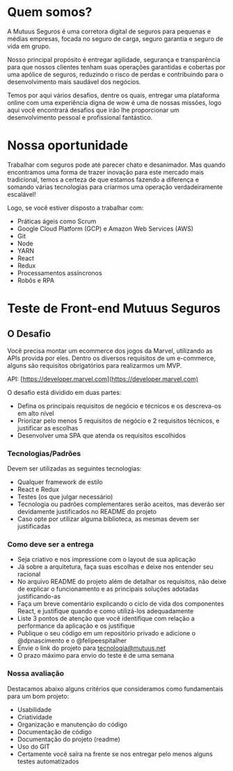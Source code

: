 # Quem somos?
A Mutuus Seguros é uma corretora digital de seguros para pequenas e médias empresas, focada no seguro de carga, seguro garantia e seguro de vida em grupo.

Nosso principal propósito é entregar agilidade, segurança e transparência para que nossos clientes tenham suas operações garantidas e cobertas por uma apólice de seguros, reduzindo o risco de perdas e contribuindo para o desenvolvimento mais saudável dos negócios.

Temos por aqui vários desafios, dentre os quais, entregar uma plataforma online com uma experiência digna de wow é uma de nossas missões, logo aqui você encontrará desafios que irão lhe proporcionar um desenvolvimento pessoal e profissional fantástico.

# Nossa oportunidade

Trabalhar com seguros pode até parecer chato e desanimador. Mas quando encontramos uma forma de trazer inovação para este mercado mais tradicional, temos a certeza de que estamos fazendo a diferença e somando várias tecnologias para criarmos uma operação verdadeiramente escalável! 

Logo, se você estiver disposto a trabalhar com:

* Práticas ágeis como Scrum
* Google Cloud Platform (GCP) e Amazon Web Services (AWS)
* Git
* Node
* YARN
* React
* Redux
* Processamentos assíncronos
* Robôs e RPA

# Teste de Front-end Mutuus Seguros

## O Desafio

Você precisa montar um ecommerce dos jogos da Marvel, utilizando as APIs provida por eles. Dentro os diversos requisitos de um e-commerce, alguns são requisitos obrigatórios para realizarmos um MVP.

API: [https://developer.marvel.com](https://developer.marvel.com)

O desafio está dividido em duas partes:

- Defina os principais requisitos de negócio e técnicos e os descreva-os em alto nível
- Priorizar pelo menos 5 requisitos de negócio e 2 requisitos técnicos, e justificar as escolhas
- Desenvolver uma SPA que atenda os requisitos escolhidos

### Tecnologias/Padrões

Devem ser utilizadas as seguintes tecnologias:

* Qualquer framework de estilo 
* React e Redux
* Testes (os que julgar necessário) 
* Tecnologia ou padrões complementares serão aceitos, mas deverão ser devidamente justificados no README do projeto
* Caso opte por utilizar alguma biblioteca, as mesmas devem ser justificadas

### Como deve ser a entrega

* Seja criativo e nos impressione com o layout de sua aplicação
* Já sobre a arquitetura, faça suas escolhas e deixe nos entender seu racional
* No arquivo README do projeto além de detalhar os requisitos, não deixe de explicar o funcionamento e as principais soluções adotadas justificando-as
* Faça um breve comentário explicando o ciclo de vida dos componentes React, e justifique quando e como utilizá-los adequadamente
* Liste 3 pontos de atenção que você identifique com relação a performance da aplicação e os justifique
* Publique o seu código em um repositório privado e adicione o @dpnascimento e o @felipeespitalher
* Envie o link do projeto para tecnologia@mutuus.net
* O prazo máximo para envio do teste é de uma semana

### Nossa avaliação

Destacamos abaixo alguns critérios que consideramos como fundamentais para um bom projeto:

* Usabilidade
* Criatividade
* Organização e manutenção do código
* Documentação de código
* Documentação do projeto (readme)
* Uso do GIT
* Certamente você saíra na frente se nos entregar pelo menos alguns testes automatizados
